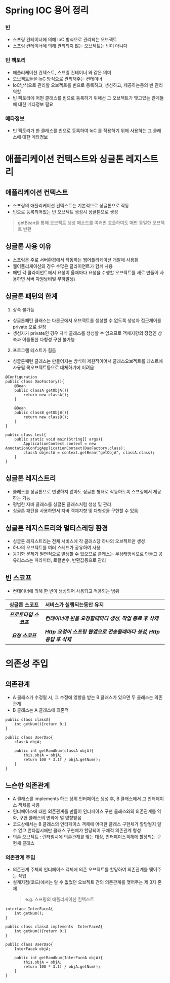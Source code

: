 # Spring IOC 용어 정리
### 빈
* 스프링 컨테이너에 의해 IoC 방식으로 관리되는 오브젝트
* 스프링 컨테이너에 의해 관리되지 않는 오브젝트는 빈이 아니다
### 빈 팩토리
* 애플리케이션 컨텍스트, 스프링 컨테이너 와 같은 의미
* 오브젝트들을 IoC 방식으로 관리해주는 컨테이너
* IoC방식으로 관리할 오브젝트를 빈으로 등록하고, 생성하고, 제공하는등의 빈 관리 역할
* 빈 팩토리에 어떤 클래스를 빈으로 등록하기 위해선 그 오브젝트가 맺고있는 관계들에 대한 메타정보 필요
### 메타정보
* 빈 팩토리가 한 클래스를 빈으로 등록하여 IoC 를 적용하기 위해 사용하는 그 클래스에 대한 메타정보

# 애플리케이션 컨텍스트와 싱글톤 레지스트리
## 애플리케이션 컨텍스트
* 스프링의 애플리케이션 컨텍스트는 기본적으로 싱글톤으로 작동
* 빈으로 등록되어있는 빈 오브젝트 생성시 싱글톤으로 생성
> getBean을 통해 오브젝트 생성 메소드를 여러번 호출하여도 매번 동일한 오브젝트 반환
## 싱글톤 사용 이유
* 스프링은 주로 서버환경에서 작동하는 웹어플리케이션 개발에 사용됨
* 웹어플리케이션의 경우 수많은 클라이언트가 함께 사용
* 매번 각 클라이언트에서 요청이 올때마다 요청을 수행할 오브젝트를 새로 만들어 사용하면 서버 자원낭비및 부하발생\
## 싱글톤 패턴의 한계
1. 상속 불가능
* 싱글톤패턴 클래스는 다른곳에서 오브젝트를 생성할 수 없도록 생성자 접근제어를 private 으로 설정
* 생성자가 private인 경우 자식 클래스를 생성할 수 없으므로 객체지향의 장점인 상속과 이를통한 다형성 구현 불가능
2. 프로그램 테스트가 힘듬
* 싱글톤패턴 클래스는 만들어지는 방식이 제한적이어서 클래스오브젝트를 테스트에 사용될 목오브젝트등으로 대체하기에 어려움


```
@Configuration
public class DaoFactory(){
    @Bean
    public classA getObjA(){
        return new classA();
    }
    
    @Bean
    public classB getObjB(){
        return new classB();
    }
}

public class test{
    public static void main(String[] args){
        ApplicationContext context = new AnnotationConfigApplicationContext(DaoFactory.class);
        classA objectA = context.getBean("getObjA", classA.class);
    }
}
```
## 싱글톤 레지스트리
* 클래스를 싱글톤으로 변경하지 않아도 싱글톤 형태로 작동하도록 스프링에서 제공하는 기능
* 평범한 자바 클래스를 싱글톤 클래스처럼 생성 및 관리
* 싱글톤 패턴을 사용하면서 자바 객체지향 및 다형성을 구현할 수 있음
## 싱글톤 레지스트리와 멀티스레딩 환경
* 싱글톤 레지스트리는 전체 서비스에 각 클래스당 하나의 오브젝트만 생성
* 하나의 오브젝트를 여러 스레드가 공유하여 사용
* 동기화 문제가 필연적으로 발생할 수 있으므로 클래스는 무상태방식으로 만들고 공유리소스는 파라미터, 로컬변수, 반환값등으로 관리
## 빈 스코프
* 컨테이너에 의해 한 빈이 생성되어 사용되고 적용되는 범위

| 싱글톤 스코프 | 서비스가 실행되는동안 유지 |
|:-------------:|:------------------------|
| ***프로토타입 스코프*** | ***컨테이너에 빈을 요청할때마다 생성, 작업 종료 후 삭제*** |
| ***요청 스코프*** | ***Http 요청이 스프링 웹앱으로 전송될때마다 생성, Http 응답 후 삭제*** |

# 의존성 주입
## 의존관계
* A 클래스가 수정될 시, 그 수정에 영향을 받는 B 클래스가 있으면 두 클래스는 의존관계
* B 클래스는 A 클래스에 의존적 
```
public class classA{
    int getNum(){return 0;}
}

public class UserDao{
    classA objA;

    public int getRandNum(classA objA){
        this.objA = objA;
        return 100 * 3.1f / objA.getNum();
    }
}
```
## 느슨한 의존관계
* A 클래스를 implements 하는 상위 인터페이스 생성 후, B 클래스에서 그 인터페이스 객체를 사용
* 인터페이스에 대한 의존관계를 만들어 인터페이스 구현 클래스와의 의존관계를 약화, 구현 클래스의 변화에 덜 영향받음
* 코드상에서는 B 클래스의 인터페이스 객체에 어떠한 클래스 구현체가 할당될지 알 수 없고 런타임시에만 클래스 구현체가 할당되어 구체적 의존관계 형성
* 의존 오브젝트 : 런타임시에 의존관계를 맺는 대상, 인터페이스객체에 할당되는 구현체 클래스
### 의존관계 주입
* 의존관계 주체의 인터페이스 객체에 의존 오브젝트를 할당하여 의존관계를 맺어주는 작업
* 설계지점(코드)에서는 알 수 없었던 오브젝트 간의 의존관계를 맺어주는 제 3자 존재
   > e.g. 스프링의 애플리케이션 컨텍스트
```
interface InterFaceA{
    int getNum();
}

public class classA implements  InterFaceA{
    int getNum(){return 0;}
}

public class UserDao{
    InterFaceA objA;

    public int getRandNum(InterFaceA objA){
        this.objA = objA;
        return 100 * 3.1f / objA.getNum();
    }
}
``` 

<!--stackedit_data:
eyJoaXN0b3J5IjpbMTM2MjE4OTkyNl19
-->